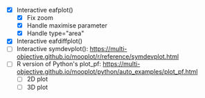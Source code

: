  - [x] Interactive eafplot()
   - [x] Fix zoom
   - [x] Handle maximise parameter
   - [x] Handle type="area"
 - [x] Interactive eafdiffplot()
 - [ ] Interactive symdevplot():
https://multi-objective.github.io/mooplot/r/reference/symdevplot.html
 - [ ] R version of Python's plot_pf:
https://multi-objective.github.io/mooplot/python/auto_examples/plot_pf.html
    - [ ] 2D plot
    - [ ] 3D plot
